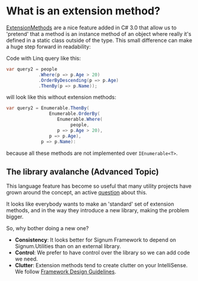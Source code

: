 # What is an extension method?

[ExtensionMethods](http://msdn.microsoft.com/en-us/library/bb383977.aspx)
are a nice feature added in C# 3.0 that allow us to 'pretend' that
a method is an instance method of an object where really it's defined in
a static class outside of the type. This small difference can make a
huge step forward in readability:

Code with Linq query like this:

```c#
var query2 = people
			.Where(p => p.Age > 20)
			.OrderByDescending(p => p.Age)
			.ThenBy(p => p.Name));
```

will look like this without extension methods:

```c#
var query2 = Enumerable.ThenBy(
                Enumerable.OrderBy(
                   Enumerable.Where(
                        people, 
                   p => p.Age > 20),
                p => p.Age),
             p => p.Name):
```

because all these methods are not implemented over
`IEnumerable<T>`.

The library avalanche (Advanced Topic)
--------------------------------------

This language feature has become so useful that many utility projects
have grown around the concept, an active [question](http://stackoverflow.com/questions/271398/what-are-your-favorite-extension-methods-for-c-codeplex-com-extensionoverflow) about this.

It looks like everybody wants to make an 'standard' set of extension
methods, and in the way they introduce a new library, making the problem
bigger.

So, why bother doing a new one?

-   **Consistency**: It looks better for Signum Framework to depend on
    Signum.Utilities than on an external library.
-   **Control**: We prefer to have control over the library so we can
    add code we need.
-   **Clutter**: Extension methods tend to create clutter on your
    IntelliSense. We follow [Framework Design Guidelines](http://blogs.msdn.com/b/mirceat/archive/2008/03/13/linq-framework-design-guidelines.aspx).
